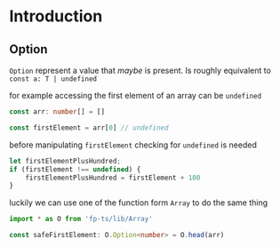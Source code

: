 # Introduction

## Option 

`Option` represent a value that _maybe_ is present. Is roughly equivalent to `const a: T | undefined`

  for example accessing the first element of an array can be `undefined`

```typescript
const arr: number[] = []

const firstElement = arr[0] // undefined
```

before manipulating `firstElement` checking for `undefined` is needed

```typescript
let firstElementPlusHundred;
if (firstElement !== undefined) {
    firstElementPlusHundred = firstElement + 100
}
```

luckily we can use one of the function form `Array` to do the same thing

```typescript
import * as O from 'fp-ts/lib/Array'

const safeFirstElement: O.Option<number> = O.head(arr) 
```



